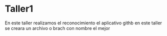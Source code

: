 # Taller1
En este taller realizamos  el reconocimiento el aplicativo githb
en este taller se creara un archivo o brach con nombre el mejor
